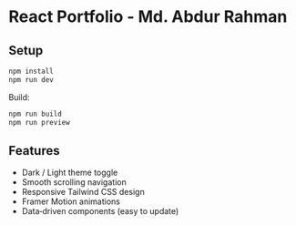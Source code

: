 # React Portfolio - Md. Abdur Rahman

## Setup

```bash
npm install
npm run dev
```

Build:

```bash
npm run build
npm run preview
```

## Features

* Dark / Light theme toggle
* Smooth scrolling navigation
* Responsive Tailwind CSS design
* Framer Motion animations
* Data‑driven components (easy to update)

